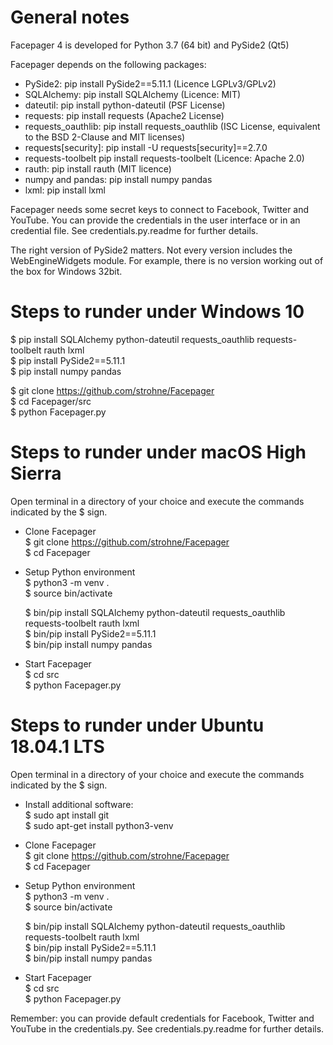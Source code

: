 # General notes

Facepager 4 is developed for Python 3.7 (64 bit) and PySide2 (Qt5)

Facepager depends on the following packages:

- PySide2: pip install PySide2==5.11.1 (Licence LGPLv3/GPLv2)
- SQLAlchemy: pip install SQLAlchemy (Licence: MIT)
- dateutil: pip install python-dateutil (PSF License)
- requests: pip install requests (Apache2 License)
- requests_oauthlib: pip install requests_oauthlib (ISC License, equivalent to the BSD 2-Clause and MIT licenses)
- requests[security]: pip install -U requests[security]==2.7.0
- requests-toolbelt pip install requests-toolbelt (Licence: Apache 2.0)
- rauth: pip install rauth (MIT licence)
- numpy and pandas: pip install numpy pandas
- lxml: pip install lxml

Facepager needs some secret keys to connect to Facebook, Twitter and YouTube. You can provide the credentials in the user interface or in an credential file. See credentials.py.readme for further details. 

The right version of PySide2 matters. Not every version includes the WebEngineWidgets module. For example, there is no version working out of the box for Windows 32bit.

# Steps to runder under Windows 10

$ pip install SQLAlchemy python-dateutil requests_oauthlib requests-toolbelt rauth lxml  
$ pip install PySide2==5.11.1  
$ pip install numpy pandas  

$ git clone https://github.com/strohne/Facepager  
$ cd Facepager/src  
$ python Facepager.py  

# Steps to runder under macOS High Sierra

Open terminal in a directory of your choice and execute the commands indicated by the $ sign.

- Clone Facepager  
   $ git clone https://github.com/strohne/Facepager  
   $ cd Facepager  

- Setup Python environment  
  $ python3 -m venv .  
  $ source bin/activate  
  
  $ bin/pip install SQLAlchemy python-dateutil requests_oauthlib requests-toolbelt rauth lxml  
  $ bin/pip install PySide2==5.11.1  
  $ bin/pip install numpy pandas  

- Start Facepager  
  $ cd src  
  $ python Facepager.py  

# Steps to runder under Ubuntu 18.04.1 LTS

Open terminal in a directory of your choice and execute the commands indicated by the $ sign.

- Install additional software:  
   $ sudo apt install git  
   $ sudo apt-get install python3-venv  

- Clone Facepager  
   $ git clone https://github.com/strohne/Facepager  
   $ cd Facepager  

- Setup Python environment  
  $ python3 -m venv .  
  $ source bin/activate  
  
  $ bin/pip install SQLAlchemy python-dateutil requests_oauthlib requests-toolbelt rauth lxml  
  $ bin/pip install PySide2==5.11.1  
  $ bin/pip install numpy pandas  

- Start Facepager  
  $ cd src  
  $ python Facepager.py  
  
Remember: you can provide default credentials for Facebook, Twitter and YouTube in the credentials.py. See credentials.py.readme for further details.